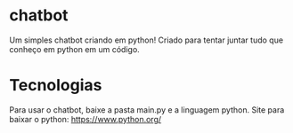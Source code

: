 # chatbot
Um simples chatbot criando em python!
Criado para tentar juntar tudo que conheço em python em um código.

# Tecnologias
Para usar o chatbot, baixe a pasta main.py e a linguagem python.
Site para baixar o python: https://www.python.org/
